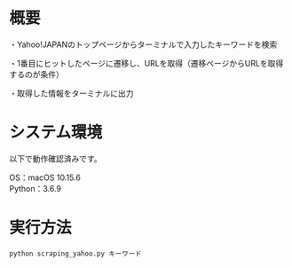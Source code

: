 # 概要

・Yahoo!JAPANのトップページからターミナルで入力したキーワードを検索

・1番目にヒットしたページに遷移し、URLを取得（遷移ページからURLを取得するのが条件）

・取得した情報をターミナルに出力


# システム環境

以下で動作確認済みです。

OS：macOS 10.15.6  
Python：3.6.9


# 実行方法

```
python scraping_yahoo.py キーワード
```
